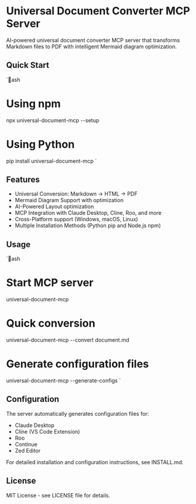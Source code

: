 ﻿# Universal Document Converter MCP Server

AI-powered universal document converter MCP server that transforms Markdown files to PDF with intelligent Mermaid diagram optimization.

## Quick Start

`ash
# Using npm
npx universal-document-mcp --setup

# Using Python
pip install universal-document-mcp
`

## Features

- Universal Conversion: Markdown → HTML → PDF
- Mermaid Diagram Support with optimization
- AI-Powered Layout optimization
- MCP Integration with Claude Desktop, Cline, Roo, and more
- Cross-Platform support (Windows, macOS, Linux)
- Multiple Installation Methods (Python pip and Node.js npm)

## Usage

`ash
# Start MCP server
universal-document-mcp

# Quick conversion
universal-document-mcp --convert document.md

# Generate configuration files
universal-document-mcp --generate-configs
`

## Configuration

The server automatically generates configuration files for:
- Claude Desktop
- Cline (VS Code Extension)
- Roo
- Continue
- Zed Editor

For detailed installation and configuration instructions, see INSTALL.md.

## License

MIT License - see LICENSE file for details.

